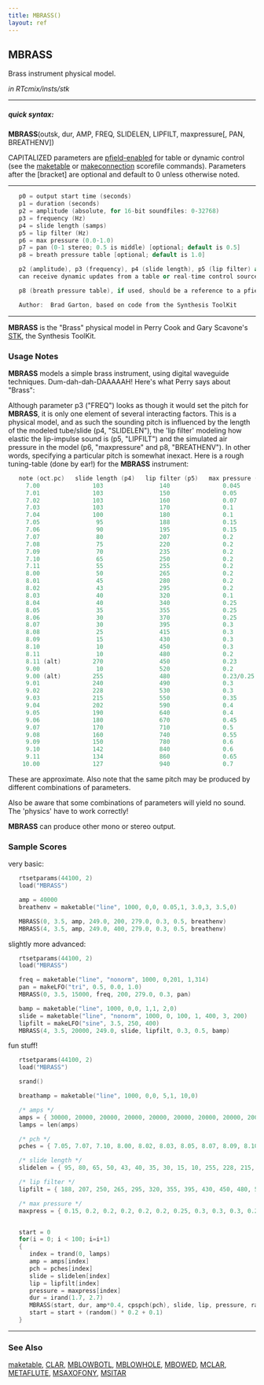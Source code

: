 ```yaml
---
title: MBRASS()
layout: ref
---
```


## MBRASS

Brass instrument physical model.

*in RTcmix/insts/stk*  
  

-----

##### quick syntax:

**MBRASS**(outsk, dur, AMP, FREQ, SLIDELEN, LIPFILT, maxpressure\[, PAN,
BREATHENV\])

CAPITALIZED parameters are [pfield-enabled](pfield-enabled.html) for
table or dynamic control (see the
[maketable](../scorefile/maketable.html) or
[makeconnection](../scorefile/makeconnection.html) scorefile
commands). Parameters after the \[bracket\] are optional and default to
0 unless otherwise noted.

-----

  

```cpp
   p0 = output start time (seconds)
   p1 = duration (seconds)
   p2 = amplitude (absolute, for 16-bit soundfiles: 0-32768)
   p3 = frequency (Hz)
   p4 = slide length (samps)
   p5 = lip filter (Hz)
   p6 = max pressure (0.0-1.0)
   p7 = pan (0-1 stereo; 0.5 is middle) [optional; default is 0.5]
   p8 = breath pressure table [optional; default is 1.0]

   p2 (amplitude), p3 (frequency), p4 (slide length), p5 (lip filter) and p7 (pan)
   can receive dynamic updates from a table or real-time control source.

   p8 (breath pressure table), if used, should be a reference to a pfield table-handle.

   Author:  Brad Garton, based on code from the Synthesis ToolKit
```

  

-----

  
**MBRASS** is the "Brass" physical model in Perry Cook and Gary
Scavone's [STK](http://www.cs.princeton.edu/~prc/NewWork.php#STK), the
Synthesis ToolKit.

### Usage Notes

**MBRASS** models a simple brass instrument, using digital waveguide
techniques. Dum-dah-dah-DAAAAAH\! Here's what Perry says about "Brass":

Although parameter p3 ("FREQ") looks as though it would set the pitch
for **MBRASS**, it is only one element of several interacting factors.
This is a physical model, and as such the sounding pitch is influenced
by the length of the modeled tube/slide (p4, "SLIDELEN"), the 'lip
filter' modeling how elastic the lip-impulse sound is (p5, "LIPFILT")
and the simulated air pressure in the model (p6, "maxpressure" and p8,
"BREATHENV"). In other words, specifying a particular pitch is somewhat
inexact. Here is a rough tuning-table (done by ear\!) for the **MBRASS**
instrument:

```cpp
   note (oct.pc)   slide length (p4)   lip filter (p5)   max pressure (p6)
     7.00               103                140               0.045
     7.01               103                150               0.05
     7.02               103                160               0.07
     7.03               103                170               0.1
     7.04               100                180               0.1
     7.05                95                188               0.15
     7.06                90                195               0.15
     7.07                80                207               0.2
     7.08                75                220               0.2
     7.09                70                235               0.2
     7.10                65                250               0.2
     7.11                55                255               0.2
     8.00                50                265               0.2
     8.01                45                280               0.2
     8.02                43                295               0.2
     8.03                40                320               0.1
     8.04                40                340               0.25
     8.05                35                355               0.25
     8.06                30                370               0.25
     8.07                30                395               0.3
     8.08                25                415               0.3
     8.09                15                430               0.3
     8.10                10                450               0.3
     8.11                10                480               0.2
     8.11 (alt)         270                450               0.23
     9.00                10                520               0.2
     9.00 (alt)         255                480               0.23/0.25
     9.01               240                490               0.3
     9.02               228                530               0.3
     9.03               215                550               0.35
     9.04               202                590               0.4
     9.05               190                640               0.4
     9.06               180                670               0.45
     9.07               170                710               0.5
     9.08               160                740               0.55
     9.09               150                780               0.6
     9.10               142                840               0.6
     9.11               134                860               0.65
    10.00               127                940               0.7
```

These are approximate. Also note that the same pitch may be produced by
different combinations of parameters.

Also be aware that some combinations of parameters will yield no sound.
The 'physics' have to work correctly\!

**MBRASS** can produce other mono or stereo output.

### Sample Scores

very basic:

```cpp
   rtsetparams(44100, 2)
   load("MBRASS")

   amp = 40000
   breathenv = maketable("line", 1000, 0,0, 0.05,1, 3.0,3, 3.5,0)

   MBRASS(0, 3.5, amp, 249.0, 200, 279.0, 0.3, 0.5, breathenv)
   MBRASS(4, 3.5, amp, 249.0, 400, 279.0, 0.3, 0.5, breathenv)
```

  
  
slightly more advanced:

```cpp
   rtsetparams(44100, 2)
   load("MBRASS")

   freq = maketable("line", "nonorm", 1000, 0,201, 1,314)
   pan = makeLFO("tri", 0.5, 0.0, 1.0)
   MBRASS(0, 3.5, 15000, freq, 200, 279.0, 0.3, pan)

   bamp = maketable("line", 1000, 0,0, 1,1, 2,0)
   slide = maketable("line", "nonorm", 1000, 0, 100, 1, 400, 3, 200)
   lipfilt = makeLFO("sine", 3.5, 250, 400)
   MBRASS(4, 3.5, 20000, 249.0, slide, lipfilt, 0.3, 0.5, bamp)
```

  
  
fun stuff\!

```cpp
   rtsetparams(44100, 2)
   load("MBRASS")

   srand()

   breathamp = maketable("line", 1000, 0,0, 5,1, 10,0)

   /* amps */
   amps = { 30000, 20000, 20000, 20000, 20000, 20000, 20000, 20000, 20000, 20000, 20000, 20000, 20000, 20000, 20000, 20000, 20000, 20000 }
   lamps = len(amps)

   /* pch */
   pches = { 7.05, 7.07, 7.10, 8.00, 8.02, 8.03, 8.05, 8.07, 8.09, 8.10, 9.00, 9.02, 9.03, 9.05, 9.07, 9.09, 9.10, 10.00 }

   /* slide length */
   slidelen = { 95, 80, 65, 50, 43, 40, 35, 30, 15, 10, 255, 228, 215, 190, 170, 150, 142, 127 }

   /* lip filter */
   lipfilt = { 188, 207, 250, 265, 295, 320, 355, 395, 430, 450, 480, 530, 550, 640, 710, 780, 840, 940 }

   /* max pressure */
   maxpress = { 0.15, 0.2, 0.2, 0.2, 0.2, 0.2, 0.25, 0.3, 0.3, 0.3, 0.25, 0.3, 0.35, 0.4, 0.5, 0.6, 0.6, 0.7 }


   start = 0
   for(i = 0; i < 100; i=i+1)
   {
      index = trand(0, lamps)
      amp = amps[index]
      pch = pches[index]
      slide = slidelen[index]
      lip = lipfilt[index]
      pressure = maxpress[index]
      dur = irand(1.7, 2.7)
      MBRASS(start, dur, amp*0.4, cpspch(pch), slide, lip, pressure, random(), breathamp)
      start = start + (random() * 0.2 + 0.1)
   }
```

  

-----

### See Also

[maketable](../scorefile/maketable.html), [CLAR](CLAR.html),
[MBLOWBOTL](MBLOWBOTL.html), [MBLOWHOLE](MBLOWHOLE.html),
[MBOWED](MBOWED.html), [MCLAR](MCLAR.html), [METAFLUTE](METAFLUTE.html),
[MSAXOFONY](MSAXOFONY.html), [MSITAR](MSITAR.html)
